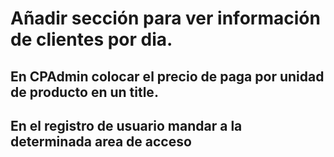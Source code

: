 # Añadir sección para ver información de clientes por dia.

## En CPAdmin colocar el precio de paga por unidad de producto en un title.
## En el registro de usuario mandar a la determinada area de acceso